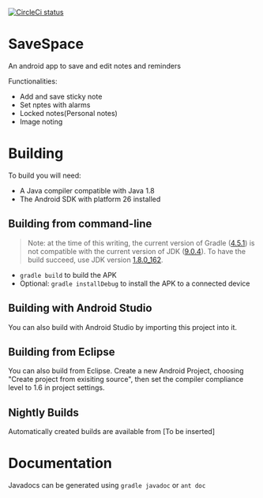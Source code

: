 <a href="https://circleci.com/gh/ChesterEucrine/SaveSpace-Android"><img src="https://circleci.com/gh/ChesterEucrine/SaveSpace-Android.svg?style=svg" alt='CircleCi status'></a>
# SaveSpace
 
An android app to save and edit notes and reminders

Functionalities:
* Add and save sticky note
* Set nptes with alarms
* Locked notes(Personal notes)
* Image noting

Building
========
To build you will need:

 * A Java compiler compatible with Java 1.8
 * The Android SDK with platform 26 installed

Building from command-line
--------------------------
> Note: at the time of this writing, the current version of Gradle ([4.5.1](https://gradle.org/releases/)) is not compatible with the current version of JDK ([9.0.4](http://www.oracle.com/technetwork/java/javase/downloads/jdk9-downloads-3848520.html)). To have the build succeed, use JDK version [1.8.0_162](http://www.oracle.com/technetwork/java/javase/downloads/jdk8-downloads-2133151.html).
 * `gradle build` to build the APK
 * Optional: `gradle installDebug` to install the APK to a connected device

Building with Android Studio
---------------------
You can also build with Android Studio by importing this project into it.

Building from Eclipse
---------------------
You can also build from Eclipse. Create a new Android Project, choosing "Create
project from exisiting source", then set the compiler compliance level to 1.6
in project settings.

Nightly Builds
---------------------
Automatically created builds are available from [To be inserted]

Documentation
=============
Javadocs can be generated using `gradle javadoc` or `ant doc`

  [1]: https://github.com/ChesterEucrine/SaveSpace-Android/issues
  [2]: https://github.com/ChesterEucrine/SaveSpace-Android/wiki
